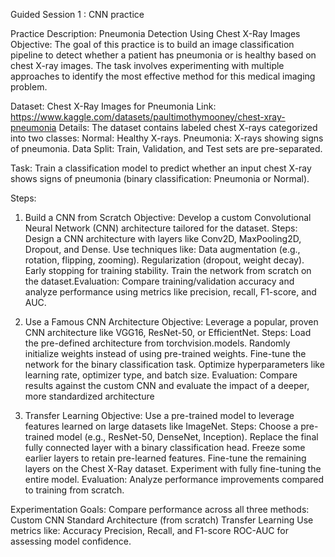 Guided Session 1 : CNN practice 

Practice Description: Pneumonia Detection Using Chest X-Ray Images
Objective:
The goal of this practice is to build an image classification pipeline to detect whether a patient has pneumonia or is healthy based on chest X-ray images. The task involves experimenting with multiple approaches to identify the most effective method for this medical imaging problem.



Dataset: Chest X-Ray Images for Pneumonia
Link: https://www.kaggle.com/datasets/paultimothymooney/chest-xray-pneumonia
Details: The dataset contains labeled chest X-rays categorized into two classes:
Normal: Healthy X-rays.
Pneumonia: X-rays showing signs of pneumonia.
Data Split: Train, Validation, and Test sets are pre-separated.

Task:
Train a classification model to predict whether an input chest X-ray shows signs of pneumonia (binary classification: Pneumonia or Normal).



Steps:

1. Build a CNN from Scratch
Objective: Develop a custom Convolutional Neural Network (CNN) architecture tailored for the dataset.
Steps:
Design a CNN architecture with layers like Conv2D, MaxPooling2D, Dropout, and Dense.
Use techniques like:
Data augmentation (e.g., rotation, flipping, zooming).
Regularization (dropout, weight decay).
Early stopping for training stability.
Train the network from scratch on the dataset.Evaluation: Compare training/validation accuracy and analyze performance using metrics like precision, recall, F1-score, and AUC.

2. Use a Famous CNN Architecture
Objective: Leverage a popular, proven CNN architecture like VGG16, ResNet-50, or EfficientNet.
Steps:
Load the pre-defined architecture from torchvision.models.
Randomly initialize weights instead of using pre-trained weights.
Fine-tune the network for the binary classification task.
Optimize hyperparameters like learning rate, optimizer type, and batch size.
Evaluation: Compare results against the custom CNN and evaluate the impact of a deeper, more standardized architecture

3. Transfer Learning
Objective: Use a pre-trained model to leverage features learned on large datasets like ImageNet.
Steps:
Choose a pre-trained model (e.g., ResNet-50, DenseNet, Inception).
Replace the final fully connected layer with a binary classification head.
Freeze some earlier layers to retain pre-learned features.
Fine-tune the remaining layers on the Chest X-Ray dataset.
Experiment with fully fine-tuning the entire model.
Evaluation: Analyze performance improvements compared to training from scratch.

Experimentation Goals:
Compare performance across all three methods:
Custom CNN
Standard Architecture (from scratch)
Transfer Learning
Use metrics like:
Accuracy
Precision, Recall, and F1-score
ROC-AUC for assessing model confidence.

